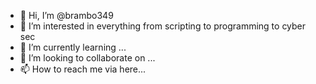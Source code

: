 - 👋 Hi, I’m @brambo349
- 👀 I’m interested in everything from scripting to programming to cyber sec
- 🌱 I’m currently learning ...
- 💞️ I’m looking to collaborate on ...
- 📫 How to reach me via here...

<!---
brambo349/brambo349 is a ✨ special ✨ repository because its `README.md` (this file) appears on your GitHub profile.
You can click the Preview link to take a look at your changes.
--->
